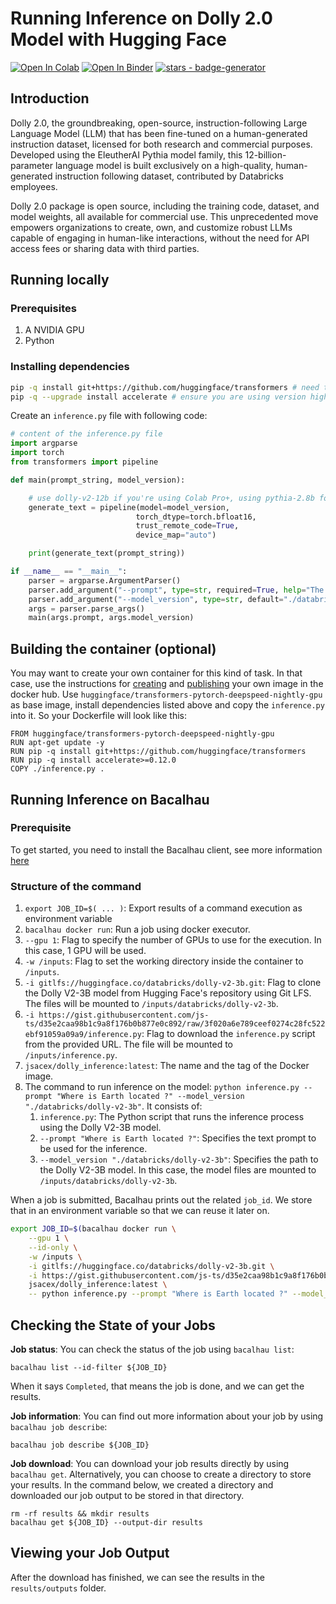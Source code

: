# Running Inference on Dolly 2.0 Model with Hugging Face

[![Open In Colab](https://colab.research.google.com/assets/colab-badge.svg)](https://colab.research.google.com/github/bacalhau-project/examples/blob/main/model-inference/Huggingface-Model-Inference/index.ipynb) [![Open In Binder](https://mybinder.org/badge.svg)](https://mybinder.org/v2/gh/bacalhau-project/examples/HEAD?labpath=model-inference/Huggingface-Model-Inference/index.ipynb) [![stars - badge-generator](https://img.shields.io/github/stars/bacalhau-project/bacalhau?style=social)](https://github.com/bacalhau-project/bacalhau)

## Introduction[​](http://localhost:3000/examples/model-inference/Huggingface-Model-Inference/#introduction) <a href="#introduction" id="introduction"></a>

Dolly 2.0, the groundbreaking, open-source, instruction-following Large Language Model (LLM) that has been fine-tuned on a human-generated instruction dataset, licensed for both research and commercial purposes. Developed using the EleutherAI Pythia model family, this 12-billion-parameter language model is built exclusively on a high-quality, human-generated instruction following dataset, contributed by Databricks employees.

Dolly 2.0 package is open source, including the training code, dataset, and model weights, all available for commercial use. This unprecedented move empowers organizations to create, own, and customize robust LLMs capable of engaging in human-like interactions, without the need for API access fees or sharing data with third parties.

## Running locally[​](http://localhost:3000/examples/model-inference/Huggingface-Model-Inference/#running-locally) <a href="#running-locally" id="running-locally"></a>

### Prerequisites[​](http://localhost:3000/examples/model-inference/Huggingface-Model-Inference/#prerequisites) <a href="#prerequisites" id="prerequisites"></a>

1. A NVIDIA GPU
2. Python

### Installing dependencies[​](http://localhost:3000/examples/model-inference/Huggingface-Model-Inference/#installing-dependencies) <a href="#installing-dependencies" id="installing-dependencies"></a>

```bash
pip -q install git+https://github.com/huggingface/transformers # need to install from github
pip -q --upgrade install accelerate # ensure you are using version higher than 0.12.0
```

Create an `inference.py` file with following code:

```python
# content of the inference.py file
import argparse
import torch
from transformers import pipeline

def main(prompt_string, model_version):

    # use dolly-v2-12b if you're using Colab Pro+, using pythia-2.8b for Free Colab
    generate_text = pipeline(model=model_version, 
                            torch_dtype=torch.bfloat16, 
                            trust_remote_code=True,
                            device_map="auto")

    print(generate_text(prompt_string))

if __name__ == "__main__":
    parser = argparse.ArgumentParser()
    parser.add_argument("--prompt", type=str, required=True, help="The prompt to be used in the GPT model")
    parser.add_argument("--model_version", type=str, default="./databricks/dolly-v2-12b", help="The model version to be used")
    args = parser.parse_args()
    main(args.prompt, args.model_version)

```

## Building the container (optional)[​](http://localhost:3000/examples/model-inference/Huggingface-Model-Inference/#building-the-container-optional) <a href="#building-the-container-optional" id="building-the-container-optional"></a>

You may want to create your own container for this kind of task. In that case, use the instructions for [creating](https://docs.docker.com/get-started/02\_our\_app/) and [publishing](https://docs.docker.com/get-started/04\_sharing\_app/) your own image in the docker hub. Use `huggingface/transformers-pytorch-deepspeed-nightly-gpu` as base image, install dependencies listed above and copy the `inference.py` into it. So your Dockerfile will look like this:

```docker
FROM huggingface/transformers-pytorch-deepspeed-nightly-gpu
RUN apt-get update -y
RUN pip -q install git+https://github.com/huggingface/transformers
RUN pip -q install accelerate>=0.12.0 
COPY ./inference.py .
```

## Running Inference on Bacalhau[​](http://localhost:3000/examples/model-inference/Huggingface-Model-Inference/#running-inference-on-bacalhau) <a href="#running-inference-on-bacalhau" id="running-inference-on-bacalhau"></a>

### Prerequisite[​](http://localhost:3000/examples/model-inference/Huggingface-Model-Inference/#prerequisite) <a href="#prerequisite" id="prerequisite"></a>

To get started, you need to install the Bacalhau client, see more information [here](../../getting-started/installation.md)

### Structure of the command[​](http://localhost:3000/examples/model-inference/Huggingface-Model-Inference/#structure-of-the-command) <a href="#structure-of-the-command" id="structure-of-the-command"></a>

1. `export JOB_ID=$( ... )`: Export results of a command execution as environment variable
2. `bacalhau docker run`: Run a job using docker executor.
3. `--gpu 1`: Flag to specify the number of GPUs to use for the execution. In this case, 1 GPU will be used.
4. `-w /inputs`: Flag to set the working directory inside the container to `/inputs`.
5. `-i gitlfs://huggingface.co/databricks/dolly-v2-3b.git`: Flag to clone the Dolly V2-3B model from Hugging Face's repository using Git LFS. The files will be mounted to `/inputs/databricks/dolly-v2-3b`.
6. `-i https://gist.githubusercontent.com/js-ts/d35e2caa98b1c9a8f176b0b877e0c892/raw/3f020a6e789ceef0274c28fc522ebf91059a09a9/inference.py`: Flag to download the `inference.py` script from the provided URL. The file will be mounted to `/inputs/inference.py`.
7. `jsacex/dolly_inference:latest`: The name and the tag of the Docker image.
8. The command to run inference on the model: `python inference.py --prompt "Where is Earth located ?" --model_version "./databricks/dolly-v2-3b"`. It consists of:
   1. `inference.py`: The Python script that runs the inference process using the Dolly V2-3B model.
   2. `--prompt "Where is Earth located ?"`: Specifies the text prompt to be used for the inference.
   3. `--model_version "./databricks/dolly-v2-3b"`: Specifies the path to the Dolly V2-3B model. In this case, the model files are mounted to `/inputs/databricks/dolly-v2-3b`.

When a job is submitted, Bacalhau prints out the related `job_id`. We store that in an environment variable so that we can reuse it later on.

```bash
export JOB_ID=$(bacalhau docker run \
    --gpu 1 \
    --id-only \
    -w /inputs \
    -i gitlfs://huggingface.co/databricks/dolly-v2-3b.git \
    -i https://gist.githubusercontent.com/js-ts/d35e2caa98b1c9a8f176b0b877e0c892/raw/3f020a6e789ceef0274c28fc522ebf91059a09a9/inference.py \
    jsacex/dolly_inference:latest \
    -- python inference.py --prompt "Where is Earth located ?" --model_version "./databricks/dolly-v2-3b")
```

## Checking the State of your Jobs[​](http://localhost:3000/examples/model-inference/Huggingface-Model-Inference/#checking-the-state-of-your-jobs) <a href="#checking-the-state-of-your-jobs" id="checking-the-state-of-your-jobs"></a>

**Job status**: You can check the status of the job using `bacalhau list`:

```
bacalhau list --id-filter ${JOB_ID}
```

When it says `Completed`, that means the job is done, and we can get the results.

**Job information**: You can find out more information about your job by using `bacalhau job describe`:

```
bacalhau job describe ${JOB_ID}
```

**Job download**: You can download your job results directly by using `bacalhau get`. Alternatively, you can choose to create a directory to store your results. In the command below, we created a directory and downloaded our job output to be stored in that directory.

```
rm -rf results && mkdir results
bacalhau get ${JOB_ID} --output-dir results
```

## Viewing your Job Output[​](http://localhost:3000/examples/model-inference/Huggingface-Model-Inference/#viewing-your-job-output) <a href="#viewing-your-job-output" id="viewing-your-job-output"></a>

After the download has finished, we can see the results in the `results/outputs` folder.
